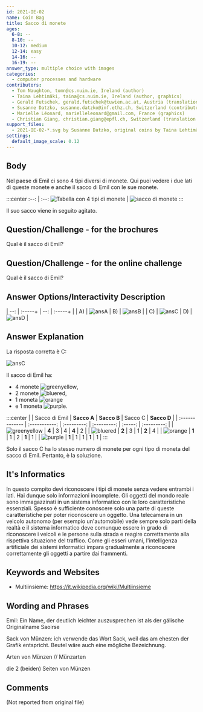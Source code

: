 ```yaml
---
id: 2021-IE-02
name: Coin Bag
title: Sacco di monete
ages:
  6-8: --
  8-10: --
  10-12: medium
  12-14: easy
  14-16: --
  16-19: --
answer_type: multiple choice with images
categories:
  - computer processes and hardware
contributors:
  - Tom Naughton, tomn@cs.nuim.ie, Ireland (author)
  - Taina Lehtimäki, taina@cs.nuim.ie, Ireland (author, graphics)
  - Gerald Futschek, gerald.futschek@tuwien.ac.at, Austria (translation from English into German)
  - Susanne Datzko, susanne.datzko@inf.ethz.ch, Switzerland (contributor, graphics)
  - Marielle Léonard, marielleleonard@gmail.com, France (graphics)
  - Christian Giang, christian.giang@epfl.ch, Switzerland (translation from German into Italian)    
support_files:
  - 2021-IE-02-*.svg by Susanne Datzko, original coins by Taina Lehtimäki and Marielle Léonard, based on originals from https://freesvg.org/vector-clip-art-of-coin (Public Domain, j4p4n SVG id 8764)
settings:
  default_image_scale: 0.12
---
```



## Body

Nel paese di Emil ci sono 4 tipi diversi di monete. Qui puoi vedere i due lati di queste monete e anche il sacco di Emil con le sue monete.

:::center
:--: | :--:
![](graphics/2021-IE-02-taskbody1.svg "Tabella con 4 tipi di monete") | ![](graphics/2021-IE-02-taskbody2.svg "sacco di monete")
:::

Il suo sacco viene in seguito agitato.


## Question/Challenge - for the brochures

Qual è il sacco di Emil?


## Question/Challenge - for the online challenge

Qual è il sacco di Emil?


## Answer Options/Interactivity Description

| --: | :-----+ | --: | :-----+ |
|  A) | ![ansA] |  B) | ![ansB] |
|  C) | ![ansC] |  D) | ![ansD] |

[ansA]: graphics/2021-IE-02-answerA.svg "risposta A"
[ansB]: graphics/2021-IE-02-answerB.svg "risposta B"
[ansC]: graphics/2021-IE-02-answerC.svg "risposta C"
[ansD]: graphics/2021-IE-02-answerD.svg "risposta D"


## Answer Explanation

La risposta corretta è C:

![ansC]

Il sacco di Emil ha:
 - 4 monete ![greenyellow],
 - 2 monete ![bluered],
 - 1 moneta ![orange]
 - e 1 moneta ![purple].

:::center
|                | Sacco di Emil | **Sacco A** | **Sacco B** | Sacco C | **Sacco D** |
| :------------- | :-----------: | :---------: | :---------: | :-----: | :---------: |
| ![greenyellow] |   **4**       |   3         |   4         |  **4**  |   2         |
| ![bluered]     |   **2**       |   3         |   1         |  **2**  |   4         |
| ![orange]      |   **1**       |   1         |   2         |  **1**  |   1         |
| ![purple]      |   **1**       |   1         |   1         |  **1**  |   1         |
:::

Solo il sacco C ha lo stesso numero di monete per ogni tipo di moneta del sacco di Emil. Pertanto, è la soluzione.

[greenyellow]: graphics/2021-IE-02-coin-greenyellow.svg "moneta gialla e verde (100px)"
[bluered]: graphics/2021-IE-02-coin-bluered.svg "moneta blu e rossa (100px)"
[orange]: graphics/2021-IE-02-coin-orange.svg "moneta arancia (100px)"
[purple]: graphics/2021-IE-02-coin-purple.svg "moneta viola (100px)"


## It's Informatics

In questo compito devi riconoscere i tipi di monete senza vedere entrambi i lati. Hai dunque solo informazioni incomplete. Gli oggetti del mondo reale sono immagazzinati in un sistema informatico con le loro caratteristiche essenziali. Spesso è sufficiente conoscere solo una parte di queste caratteristiche per poter riconoscere un oggetto. Una telecamera in un veicolo autonomo (per esempio un'automobile) vede sempre solo parti della realtà e il sistema informatico deve comunque essere in grado di riconoscere i veicoli e le persone sulla strada e reagire correttamente alla rispettiva situazione del traffico. Come gli esseri umani, l'intelligenza artificiale dei sistemi informatici impara gradualmente a riconoscere correttamente gli oggetti a partire dai frammenti.


## Keywords and Websites

 - Multiinsieme: https://it.wikipedia.org/wiki/Multiinsieme
 

## Wording and Phrases

Emil: Ein Name, der deutlich leichter auszusprechen ist als der gälische Originalname  Saoirse

Sack von Münzen: ich verwende das Wort Sack, weil das am ehesten der Grafik entspricht. Beutel wäre auch eine mögliche Bezeichnung.

Arten von Münzen // Münzarten

die 2 (beiden) Seiten von Münzen


## Comments

(Not reported from original file)
